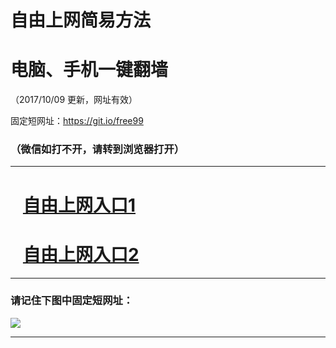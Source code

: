 ﻿# 自由上网简易方法

# 电脑、手机一键翻墙

（2017/10/09 更新，网址有效）

固定短网址：https://git.io/free99

### （微信如打不开，请转到浏览器打开）


***





# &nbsp;&nbsp; <a href="http://ft1175910613.fwq-tz-1001.info/fwqtz01.html?t=100900128403 " target="_blank">自由上网入口1</a>
# &nbsp;&nbsp; <a href="http://ft1339720978.fwq-tz-1002.info/fwqtz02.html?t=10090014329 " target="_blank">自由上网入口2</a>
***

### 请记住下图中固定短网址：

<img src="https://s3-us-west-2.amazonaws.com/fwq-1001/yjfq-20170905okok.png" /> 


***

